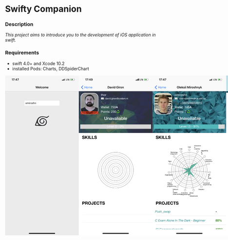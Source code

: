 # Swifty Companion

### Description

*This project aims to introduce you to the development of iOS application in swift.*

### Requirements
- swift 4.0+ and Xcode 10.2
- installed Pods: Charts, DDSpiderChart

<div style="display: flex; justify-content: space-around;">
  <img src="https://github.com/omiroshn/Swifty/blob/master/Screenshots/1.png" width="48%" />
  <img src="https://github.com/omiroshn/Swifty/blob/master/Screenshots/4.png" width="48%" />
  <img src="https://github.com/omiroshn/Swifty/blob/master/Screenshots/2.png" width="48%" />
  <img src="https://github.com/omiroshn/Swifty/blob/master/Screenshots/3.png" width="48%" />
</div>
